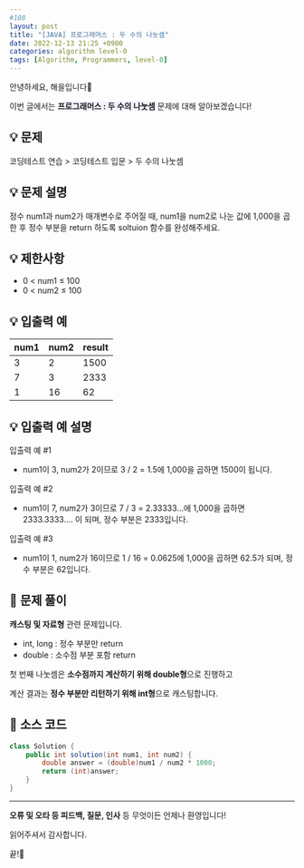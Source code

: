 ```yaml
---
#108
layout: post
title: "[JAVA] 프로그래머스 : 두 수의 나눗셈"
date: 2022-12-13 21:25 +0900
categories: algorithm level-0
tags: [Algorithm, Programmers, level-0]
---
```


안녕하세요, 해을입니다🦖

이번 글에서는 <span style="background-color:#f5f0ff">**프로그래머스 : 두 수의 나눗셈**</span> 문제에 대해 알아보겠습니다!

## 💡 문제

코딩테스트 연습 > 코딩테스트 입문 > 두 수의 나눗셈

## 💡 문제 설명

정수 num1과 num2가 매개변수로 주어질 때, num1을 num2로 나눈 값에 1,000을 곱한 후 정수 부분을 return 하도록 soltuion 함수를 완성해주세요.

## 💡 제한사항

* 0 < num1 ≤ 100
* 0 < num2 ≤ 100

## 💡 입출력 예

| num1 | num2 | result |
| ---- | ---- | ------ |
| 3    | 2    | 1500   |
| 7    | 3    | 2333   |
| 1    | 16   | 62     |

## 💡 입출력 예 설명

입출력 예 #1

* num1이 3, num2가 2이므로 3 / 2 = 1.5에 1,000을 곱하면 1500이 됩니다.

입출력 예 #2

* num1이 7, num2가 3이므로 7 / 3 = 2.33333...에 1,000을 곱하면 2333.3333.... 이 되며, 정수 부분은 2333입니다.

입출력 예 #3

* num1이 1, num2가 16이므로 1 / 16 = 0.0625에 1,000을 곱하면 62.5가 되며, 정수 부분은 62입니다.

## 🚩 문제 풀이

**캐스팅 및 자료형** 관련 문제입니다.

* int, long : 정수 부분만 return
* double : 소수점 부분 포함 return

첫 번째 나눗셈은 **소수점까지 계산하기 위해 double형**으로 진행하고

계산 결과는 **정수 부분만 리턴하기 위해 int형**으로 캐스팅합니다.

## 🚩 소스 코드

``` java
class Solution {
    public int solution(int num1, int num2) {
        double answer = (double)num1 / num2 * 1000;
        return (int)answer;
    }
}
```

---

**오류 및 오타 등 피드백, 질문, 인사** 등 무엇이든 언제나 환영입니다!

읽어주셔서 감사합니다.

끝!🦕
